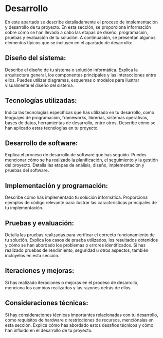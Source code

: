 # Desarrollo

En este apartado se describe detalladamente el proceso de implementación y desarrollo de tu proyecto. En esta
sección, se proporciona información sobre cómo se han llevado a cabo las etapas de diseño, programación, pruebas y
evaluación de tu solución. A continuación, se presentan algunos elementos típicos que se incluyen en el apartado de
desarrollo:

## Diseño del sistema:

Describe el diseño de tu sistema o solución informática. Explica la arquitectura general, los
componentes principales y las interacciones entre ellos. Puedes utilizar diagramas, esquemas o modelos para ilustrar
visualmente el diseño del sistema.

## Tecnologías utilizadas:

Indica las tecnologías específicas que has utilizado en tu desarrollo, como lenguajes de programación, frameworks,
librerías, sistemas operativos, bases de datos, herramientas de desarrollo, entre otros. Describe cómo se han aplicado
estas tecnologías en tu proyecto.

## Desarrollo de software:

Explica el proceso de desarrollo de software que has seguido. Puedes mencionar cómo se ha realizado la planificación, el
seguimiento y la gestión del proyecto. Detalla las etapas de análisis, diseño,
implementación y pruebas del software.

## Implementación y programación:

Describe cómo has implementado tu solución informática. Proporciona ejemplos de código relevante para ilustrar las
características principales de tu implementación.

## Pruebas y evaluación:

Detalla las pruebas realizadas para verificar el correcto funcionamiento de tu solución.
Explica los casos de prueba utilizados, los resultados obtenidos y cómo se han abordado los problemas o errores
identificados. Si has realizado pruebas de rendimiento, seguridad u otros aspectos, también inclúyelos en esta
sección.

## Iteraciones y mejoras:

Si has realizado iteraciones o mejoras en el proceso de desarrollo, menciona los cambios
realizados y las razones detrás de ellos.

## Consideraciones técnicas:

Si hay consideraciones técnicas importantes relacionadas con tu desarrollo, como
requisitos de hardware o restricciones de recursos, menciónalas en esta sección. Explica cómo has abordado estos
desafíos técnicos y cómo han influido en el desarrollo de tu proyecto.